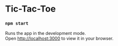 # Tic-Tac-Toe

### `npm start`

Runs the app in the development mode.\
Open [http://localhost:3000](http://localhost:3000) to view it in your browser.
